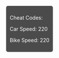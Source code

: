 <!DOCTYPE html>
<html lang="en">
<head>
    <meta charset="UTF-8">
    <meta name="viewport" content="width=device-width, initial-scale=1.0">
    <title>3D Car Game</title>
    <script src="https://cdnjs.cloudflare.com/ajax/libs/three.js/r128/three.min.js"></script>
    <script src="https://cdn.jsdelivr.net/npm/physijs@0.0.2/physi.min.js"></script>
    <style>
        body { margin: 0; overflow: hidden; }
        #cheat-menu { 
            position: absolute; 
            bottom: 20px; 
            left: 20px; 
            background: rgba(0, 0, 0, 0.7); 
            color: white; 
            padding: 10px; 
            border-radius: 5px;
        }
    </style>
</head>
<body>
    <div id="cheat-menu">
        <p>Cheat Codes:</p>
        <p>Car Speed: 220</p>
        <p>Bike Speed: 220</p>
    </div>
    <script>
        // Initialize scene
        const scene = new THREE.Scene();
        const camera = new THREE.PerspectiveCamera(75, window.innerWidth / window.innerHeight, 0.1, 1000);
        const renderer = new THREE.WebGLRenderer();
        renderer.setSize(window.innerWidth, window.innerHeight);
        document.body.appendChild(renderer.domElement);
        
        // Create ground
        const groundGeometry = new THREE.PlaneGeometry(500, 500);
        const groundMaterial = new THREE.MeshBasicMaterial({ color: 0x00ff00, side: THREE.DoubleSide });
        const ground = new THREE.Mesh(groundGeometry, groundMaterial);
        ground.rotation.x = -Math.PI / 2;
        scene.add(ground);
        
        // Create car
        const carGeometry = new THREE.BoxGeometry(4, 2, 2);
        const carMaterial = new THREE.MeshBasicMaterial({ color: 0xff0000 });
        const car = new THREE.Mesh(carGeometry, carMaterial);
        car.position.y = 1;
        scene.add(car);
        
        camera.position.set(0, 5, 10);
        camera.lookAt(car.position);
        
        // Movement controls
        let speed = 0;
        document.addEventListener("keydown", (event) => {
            if (event.key === "ArrowUp") speed = 2.2;
            if (event.key === "ArrowDown") speed = -2.2;
        });
        document.addEventListener("keyup", () => speed = 0);
        
        function animate() {
            requestAnimationFrame(animate);
            car.position.z -= speed;
            renderer.render(scene, camera);
        }
        animate();
    </script>
</body>
</html>


This is a basic 3D car game setup with an open-world environment. The car's speed can be controlled, and a cheat menu displays speed values. You can expand it by adding challenges, bike support, and a more immersive world using Three.js and physics engines like Cannon.js. Let me know if you need enhancements!


